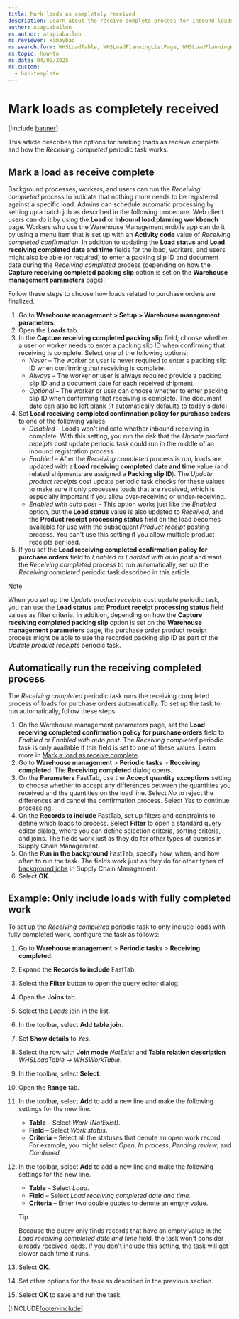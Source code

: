 ```yaml
---
title: Mark loads as completely received
description: Learn about the receive complete process for inbound loads for purchase and inbound shipment orders, including a step-by-step process.
author: Atapiabailon
ms.author: atapiabailon
ms.reviewer: kamaybac
ms.search.form: WHSLoadTable, WHSLoadPlanningListPage, WHSLoadPlanningWorkbench, WHSRFMenu, WHSRFMenuItem, WHSParameters, WHSInboundLoadPlanningWorkbench, WHSInboundShipmentOrder, WHSInboundLoadPlanningWorkbench, WhsInboundReceivingCompleted
ms.topic: how-to
ms.date: 04/09/2025
ms.custom: 
  - bap-template
---
```


# Mark loads as completely received

[!include [banner](../includes/banner.md)]

This article describes the options for marking loads as receive complete and how the *Receiving completed* periodic task works.

## <a name="receive-complete-confirm"></a>Mark a load as receive complete

Background processes, workers, and users can run the *Receiving completed* process to indicate that nothing more needs to be registered against a specific load. Admins can schedule automatic processing by setting up a batch job as described in the following procedure. Web client users can do it by using the **Load** or **Inbound load planning workbench** page. Workers who use the Warehouse Management mobile app can do it by using a menu item that is set up with an **Activity code** value of *Receiving completed confirmation*. In addition to updating the **Load status** and **Load receiving completed date and time** fields for the load, workers, and users might also be able (or required) to enter a packing slip ID and document date during the *Receiving completed* process (depending on how the **Capture receiving completed packing slip** option is set on the **Warehouse management parameters** page).

Follow these steps to choose how loads related to purchase orders are finalized.

1. Go to **Warehouse management \> Setup \> Warehouse management parameters**.
1. Open the **Loads** tab.
1. In the **Capture receiving completed packing slip** field, choose whether a user or worker needs to enter a packing slip ID when confirming that receiving is complete. Select one of the following options:
    - *Never* – The worker or user is never required to enter a packing slip ID when confirming that receiving is complete.
    - *Always* – The worker or user is always required provide a packing slip ID and a document date for each received shipment.
    - *Optional* – The worker or user can choose whether to enter packing slip ID when confirming that receiving is complete. The document date can also be left blank (it automatically defaults to today's date).
1. Set **Load receiving completed confirmation policy for purchase orders** to one of the following values:
    - *Disabled* – Loads won't indicate whether inbound receiving is complete. With this setting, you run the risk that the *Update product receipts* cost update periodic task could run in the middle of an inbound registration process.
    - *Enabled* – After the *Receiving completed* process is run, loads are updated with a **Load receiving completed date and time** value (and related shipments are assigned a **Packing slip ID**). The *Update product receipts* cost update periodic task checks for these values to make sure it only processes loads that are received, which is especially important if you allow over-receiving or under-receiving.
    - *Enabled with auto post* – This option works just like the *Enabled* option, but the **Load status** value is also updated to *Received*, and the **Product receipt processing status** field on the load becomes available for use with the subsequent *Product receipt* posting process. You can't use this setting if you allow multiple product receipts per load.
1. If you set the **Load receiving completed confirmation policy for purchase orders** field to *Enabled* or *Enabled with auto post* and want the *Receiving completed* process to run automatically, set up the *Receiving completed* periodic task described in this article.

> [!NOTE]
> When you set up the *Update product receipts* cost update periodic task, you can use the **Load status** and **Product receipt processing status** field values as filter criteria. In addition, depending on how the **Capture receiving completed packing slip** option is set on the **Warehouse management parameters** page, the purchase order product receipt process might be able to use the recorded packing slip ID as part of the *Update product receipts* periodic task.

## <a name="receiving-completed-periodic-task"></a>Automatically run the receiving completed process

The *Receiving completed* periodic task runs the receiving completed process of loads for purchase orders automatically. To set up the task to run automatically, follow these steps.

1. On the Warehouse management parameters page, set the **Load receiving completed confirmation policy for purchase orders** field to *Enabled* or *Enabled with auto post*. The *Receiving completed* periodic task is only available if this field is set to one of these values. Learn more in [Mark a load as receive complete](#receive-complete-confirm).
1. Go to **Warehouse management** \> **Periodic tasks** \> **Receiving completed**. The **Receiving completed** dialog opens.
1. On the **Parameters** FastTab, use the **Accept quantity exceptions** setting to choose whether to accept any differences between the quantities you received and the quantities on the load line. Select *No* to reject the differences and cancel the confirmation process. Select *Yes* to continue processing.
1. On the **Records to include** FastTab, set up filters and constraints to define which loads to process. Select **Filter** to open a standard query editor dialog, where you can define selection criteria, sorting criteria, and joins. The fields work just as they do for other types of queries in Supply Chain Management.
1. On the **Run in the background** FastTab, specify how, when, and how often to run the task. The fields work just as they do for other types of [background jobs](../../fin-ops-core/dev-itpro/sysadmin/batch-processing-overview.md) in Supply Chain Management.
1. Select **OK**.

## Example: Only include loads with fully completed work

To set up the *Receiving completed* periodic task to only include loads with fully completed work, configure the task as follows:

1. Go to **Warehouse management** \> **Periodic tasks** \> **Receiving completed**.
1. Expand the **Records to include** FastTab.
1. Select the **Filter** button to open the query editor dialog.
1. Open the **Joins** tab.
1. Select the *Loads* join in the list.
1. In the toolbar, select **Add table join**.
1. Set **Show details** to *Yes*.
1. Select the row with **Join mode** *NotExist* and **Table relation description** *WHSLoadTable -> WHSWorkTable*.
1. In the toolbar, select **Select**.
1. Open the **Range** tab.
1. In the toolbar, select **Add** to add a new line and make the following settings for the new line.
    - **Table** – Select *Work (NotExist)*.
    - **Field** – Select *Work status*.
    - **Criteria** – Select all the statuses that denote an open work record. For example, you might select *Open*, *In process*, *Pending review*, and *Combined*.
1. In the toolbar, select **Add** to add a new line and make the following settings for the new line.
    - **Table** – Select *Load*.
    - **Field** – Select *Load receiving completed date and time*.
    - **Criteria** – Enter two double quotes to denote an empty value.

    > [!TIP]
    > Because the query only finds records that have an empty value in the *Load receiving completed date and time* field, the task won't consider already received loads. If you don't include this setting, the task will get slower each time it runs.

1. Select **OK**.
1. Set other options for the task as described in the previous section.
1. Select **OK** to save and run the task.


[!INCLUDE[footer-include](../../includes/footer-banner.md)]
